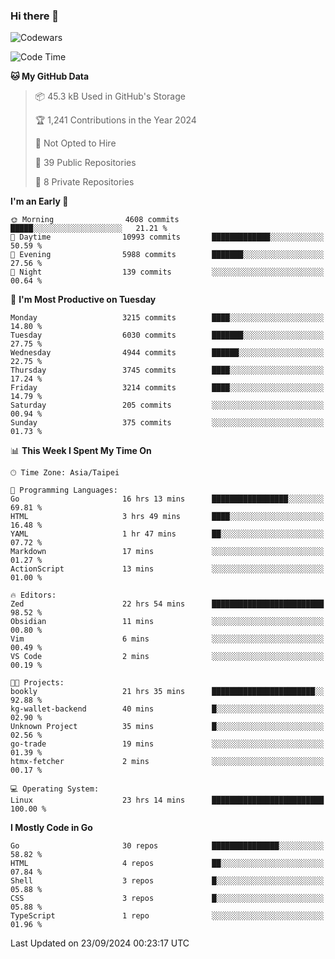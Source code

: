 ### Hi there 👋

![Codewars](https://www.codewars.com/users/omegaatt36/badges/small)

<!--START_SECTION:waka-->
![Code Time](http://img.shields.io/badge/Code%20Time-2%2C782%20hrs%2033%20mins-blue)

**🐱 My GitHub Data** 

> 📦 45.3 kB Used in GitHub's Storage 
 > 
> 🏆 1,241 Contributions in the Year 2024
 > 
> 🚫 Not Opted to Hire
 > 
> 📜 39 Public Repositories 
 > 
> 🔑 8 Private Repositories 
 > 
**I'm an Early 🐤** 

```text
🌞 Morning                4608 commits        █████░░░░░░░░░░░░░░░░░░░░   21.21 % 
🌆 Daytime                10993 commits       █████████████░░░░░░░░░░░░   50.59 % 
🌃 Evening                5988 commits        ███████░░░░░░░░░░░░░░░░░░   27.56 % 
🌙 Night                  139 commits         ░░░░░░░░░░░░░░░░░░░░░░░░░   00.64 % 
```
📅 **I'm Most Productive on Tuesday** 

```text
Monday                   3215 commits        ████░░░░░░░░░░░░░░░░░░░░░   14.80 % 
Tuesday                  6030 commits        ███████░░░░░░░░░░░░░░░░░░   27.75 % 
Wednesday                4944 commits        ██████░░░░░░░░░░░░░░░░░░░   22.75 % 
Thursday                 3745 commits        ████░░░░░░░░░░░░░░░░░░░░░   17.24 % 
Friday                   3214 commits        ████░░░░░░░░░░░░░░░░░░░░░   14.79 % 
Saturday                 205 commits         ░░░░░░░░░░░░░░░░░░░░░░░░░   00.94 % 
Sunday                   375 commits         ░░░░░░░░░░░░░░░░░░░░░░░░░   01.73 % 
```


📊 **This Week I Spent My Time On** 

```text
🕑︎ Time Zone: Asia/Taipei

💬 Programming Languages: 
Go                       16 hrs 13 mins      █████████████████░░░░░░░░   69.81 % 
HTML                     3 hrs 49 mins       ████░░░░░░░░░░░░░░░░░░░░░   16.48 % 
YAML                     1 hr 47 mins        ██░░░░░░░░░░░░░░░░░░░░░░░   07.72 % 
Markdown                 17 mins             ░░░░░░░░░░░░░░░░░░░░░░░░░   01.27 % 
ActionScript             13 mins             ░░░░░░░░░░░░░░░░░░░░░░░░░   01.00 % 

🔥 Editors: 
Zed                      22 hrs 54 mins      █████████████████████████   98.52 % 
Obsidian                 11 mins             ░░░░░░░░░░░░░░░░░░░░░░░░░   00.80 % 
Vim                      6 mins              ░░░░░░░░░░░░░░░░░░░░░░░░░   00.49 % 
VS Code                  2 mins              ░░░░░░░░░░░░░░░░░░░░░░░░░   00.19 % 

🐱‍💻 Projects: 
bookly                   21 hrs 35 mins      ███████████████████████░░   92.88 % 
kg-wallet-backend        40 mins             █░░░░░░░░░░░░░░░░░░░░░░░░   02.90 % 
Unknown Project          35 mins             █░░░░░░░░░░░░░░░░░░░░░░░░   02.56 % 
go-trade                 19 mins             ░░░░░░░░░░░░░░░░░░░░░░░░░   01.39 % 
htmx-fetcher             2 mins              ░░░░░░░░░░░░░░░░░░░░░░░░░   00.17 % 

💻 Operating System: 
Linux                    23 hrs 14 mins      █████████████████████████   100.00 % 
```

**I Mostly Code in Go** 

```text
Go                       30 repos            ███████████████░░░░░░░░░░   58.82 % 
HTML                     4 repos             ██░░░░░░░░░░░░░░░░░░░░░░░   07.84 % 
Shell                    3 repos             █░░░░░░░░░░░░░░░░░░░░░░░░   05.88 % 
CSS                      3 repos             █░░░░░░░░░░░░░░░░░░░░░░░░   05.88 % 
TypeScript               1 repo              ░░░░░░░░░░░░░░░░░░░░░░░░░   01.96 % 
```




 Last Updated on 23/09/2024 00:23:17 UTC
<!--END_SECTION:waka-->

<!--
**omegaatt36/omegaatt36** is a ✨ _special_ ✨ repository because its `README.md` (this file) appears on your GitHub profile.

Here are some ideas to get you started:

- 🔭 I’m currently working on ...
- 🌱 I’m currently learning ...
- 👯 I’m looking to collaborate on ...
- 🤔 I’m looking for help with ...
- 💬 Ask me about ...
- 📫 How to reach me: ...
- 😄 Pronouns: ...
- ⚡ Fun fact: ...
-->
